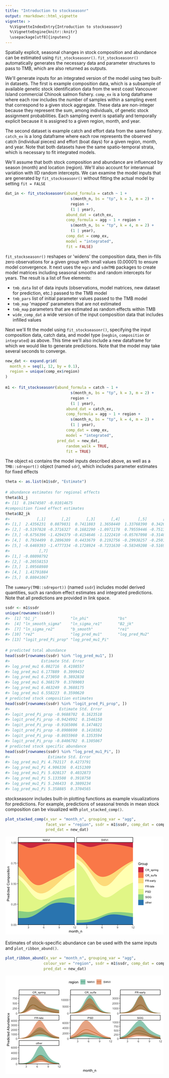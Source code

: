 ```yaml
---
title: "Introduction to stockseasonr"
output: rmarkdown::html_vignette
vignette: >
  %\VignetteIndexEntry{Introduction to stockseasonr}
  %\VignetteEngine{knitr::knitr}
  \usepackage[utf8]{inputenc}
---
```






Spatially explicit, seasonal changes in stock composition and abundance can be estimated using `fit_stockseasonr()`. `fit_stockseasonr()` automatically generates the necessary data and parameter structures to pass to TMB, which are also returned as outputs.

We'll generate inputs for an integrated version of the model using two built-in datasets. The first is example composition data, which is a subsample of available genetic stock identification data from the west coast Vancouver Island commercial Chinook salmon fishery. `comp_ex` is a long dataframe where each row includes the number of samples within a sampling event that correspond to a given stock aggregate. These data are non-integer because they represent the sum, among individuals, of genetic stock assignment probabilities. Each sampling event is spatially and temporally explicit because it is assigned to a given region, month, and year.

The second dataset is example catch and effort data from the same fishery. `catch_ex` is a long dataframe where each row represents the observed catch (individual pieces) and effort (boat days) for a given region, month, and year. Note that both datasets have the same spatio-temporal strata, which is necessary to fit integrated models.

We'll assume that both stock composition and abundance are influenced by season (month) and location (region). We'll also account for interannual variation with IID random intercepts. We can examine the model inputs that are generated by `fit_stockseasonr()` without fitting the actual model by setting `fit = FALSE`


```r
dat_in <- fit_stockseasonr(abund_formula = catch ~ 1 +
                             s(month_n, bs = "tp", k = 3, m = 2) +
                             region +
                             (1 | year),
                           abund_dat = catch_ex,
                           comp_formula = agg ~ 1 + region +
                             s(month_n, bs = "tp", k = 4, m = 2) +
                             (1 | year),
                           comp_dat = comp_ex,
                           model = "integrated",
                           fit = FALSE)
```

`fit_stockseasonr()` reshapes or 'widens' the composition data, then in-fills zero observations for a given group with small values (0.00001) to ensure model convergence. It next uses the `mgcv` and `sdmTMB` packages to create model matrices including seasonal smooths and random intercepts for years. The result is a list of five elements:

- `tmb_data` list of data inputs (observations, model matrices, new dataset for prediction, etc.) passed to the TMB model
- `tmb_pars` list of initial parameter values passed to the TMB model
- `tmb_map` 'mapped' parameters that are not estimated
- `tmb_map` parameters that are estimated as random effects within TMB
- `wide_comp_dat` a wide version of the input composition data that includes infilled values

Next we'll fit the model using `fit_stockseasonr()`, specifying the input composition data, catch data, and model type (`negbin`, `composition` or `integrated`) as above. This time we'll also include a new dataframe for which we would like to generate predictions. Note that the model may take several seconds to converge.



```r
new_dat <- expand.grid(
  month_n = seq(1, 12, by = 0.1),
  region = unique(comp_ex$region)
)

m1 <- fit_stockseasonr(abund_formula = catch ~ 1 +
                             s(month_n, bs = "tp", k = 3, m = 2) +
                             region +
                             (1 | year),
                           abund_dat = catch_ex,
                           comp_formula = agg ~ 1 + region +
                             s(month_n, bs = "tp", k = 4, m = 2) +
                             (1 | year),
                           comp_dat = comp_ex,
                           model = "integrated",
                       pred_dat = new_dat,
                           random_walk = TRUE,
                           fit = TRUE)
```

The object `m1` contains the model inputs described above, as well as a `TMB::sdreport()` object (named `sdr`), which includes parameter estimates for fixed effects


```r
theta <- as.list(m1$sdr, "Estimate")

# abundance estimates for regional effects
theta$b1_j
#> [1]  8.19474507 -0.01014675
#composition fixed effect estimates
theta$B2_jk
#>            [,1]       [,2]       [,3]       [,4]        [,5]       [,6]
#> [1,]  2.4356231  0.8879831  0.7411883  1.3658440  1.33768390  0.3426450
#> [2,] -0.5197828 -0.3716327  0.1682290 -1.0971178  0.79559446 -0.7513326
#> [3,] -0.6756396 -1.4294379 -0.4154646 -1.1222410 -0.05767098 -0.3148502
#> [4,]  0.7934499  0.2896309  0.4433679  0.2192756 -0.29938257 -0.2501560
#> [5,] -0.6469393 -1.4777334 -0.1728924 -0.7231630 -0.58349208 -0.5169457
#>             [,7]
#> [1,] -0.08098792
#> [2,] -0.20558153
#> [3,]  1.09568980
#> [4,]  1.41791884
#> [5,]  0.88041067
```

The `summary(TMB::sdreport))` (named `ssdr`) includes model derived quantities, such as random effect estimates and integrated predictions. Note that all predictions are provided in link space.


```r
ssdr <- m1$ssdr
unique(rownames(ssdr))
#>  [1] "b1_j"               "ln_phi"             "bs"                
#>  [4] "ln_smooth_sigma"    "ln_sigma_re1"       "B2_jk"             
#>  [7] "ln_sigma_re2"       "b_smooth"           "re1"               
#> [10] "re2"                "log_pred_mu1"       "log_pred_Mu2"      
#> [13] "logit_pred_Pi_prop" "log_pred_mu1_Pi"

# predicted total abundance
head(ssdr[rownames(ssdr) %in% "log_pred_mu1", ])
#>              Estimate Std. Error
#> log_pred_mu1 6.082716  0.4108557
#> log_pred_mu1 6.177889  0.3999432
#> log_pred_mu1 6.273050  0.3892838
#> log_pred_mu1 6.368179  0.3789003
#> log_pred_mu1 6.463249  0.3688175
#> log_pred_mu1 6.558223  0.3590620
# predicted stock composition estimates
head(ssdr[rownames(ssdr) %in% "logit_pred_Pi_prop", ])
#>                      Estimate Std. Error
#> logit_pred_Pi_prop -0.9688702  0.1623518
#> logit_pred_Pi_prop -0.9424992  0.1546150
#> logit_pred_Pi_prop -0.9165006  0.1474821
#> logit_pred_Pi_prop -0.8908690  0.1410382
#> logit_pred_Pi_prop -0.8655960  0.1353594
#> logit_pred_Pi_prop -0.8406702  0.1305067
# predicted stock specific abundance
head(ssdr[rownames(ssdr) %in% "log_pred_mu1_Pi", ])
#>                 Estimate Std. Error
#> log_pred_mu1_Pi 4.792117  0.4273791
#> log_pred_mu1_Pi 4.906336  0.4151309
#> log_pred_mu1_Pi 5.020137  0.4032873
#> log_pred_mu1_Pi 5.133508  0.3918758
#> log_pred_mu1_Pi 5.246433  0.3809234
#> log_pred_mu1_Pi 5.358885  0.3704565
```

stockseasonr includes built-in plotting functions as example visualizations for predictions. For example, predictions of seasonal trends in mean stock composition can be visualized with `plot_stacked_comp()`.


```r
plot_stacked_comp(x_var = "month_n", grouping_var = "agg", 
                  facet_var = "region", ssdr = m1$ssdr, comp_dat = comp_ex,
                  pred_dat = new_dat)
```

![plot of chunk unnamed-chunk-5](figure/unnamed-chunk-5-1.png)

Estimates of stock-specific abundance can be used with the same inputs and `plot_ribbon_abund()`.


```r
plot_ribbon_abund(x_var = "month_n", grouping_var = "agg", 
                 colour_var = "region", ssdr = m1$ssdr, comp_dat = comp_ex,
                 pred_dat = new_dat)
```

![plot of chunk unnamed-chunk-6](figure/unnamed-chunk-6-1.png)

